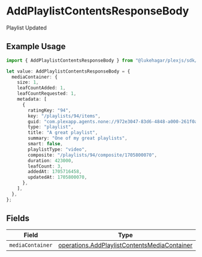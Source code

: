# AddPlaylistContentsResponseBody

Playlist Updated

## Example Usage

```typescript
import { AddPlaylistContentsResponseBody } from "@lukehagar/plexjs/sdk/models/operations";

let value: AddPlaylistContentsResponseBody = {
  mediaContainer: {
    size: 1,
    leafCountAdded: 1,
    leafCountRequested: 1,
    metadata: [
      {
        ratingKey: "94",
        key: "/playlists/94/items",
        guid: "com.plexapp.agents.none://972e3047-83d6-4848-a000-261f0af26ba2",
        type: "playlist",
        title: "A great playlist",
        summary: "One of my great playlists",
        smart: false,
        playlistType: "video",
        composite: "/playlists/94/composite/1705800070",
        duration: 423000,
        leafCount: 3,
        addedAt: 1705716458,
        updatedAt: 1705800070,
      },
    ],
  },
};
```

## Fields

| Field                                                                                                               | Type                                                                                                                | Required                                                                                                            | Description                                                                                                         |
| ------------------------------------------------------------------------------------------------------------------- | ------------------------------------------------------------------------------------------------------------------- | ------------------------------------------------------------------------------------------------------------------- | ------------------------------------------------------------------------------------------------------------------- |
| `mediaContainer`                                                                                                    | [operations.AddPlaylistContentsMediaContainer](../../../sdk/models/operations/addplaylistcontentsmediacontainer.md) | :heavy_minus_sign:                                                                                                  | N/A                                                                                                                 |